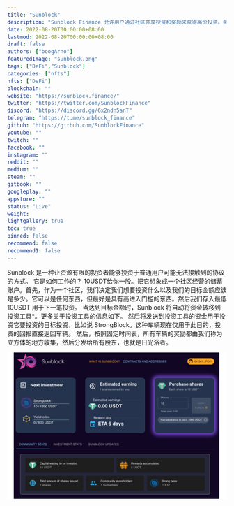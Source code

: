```yaml
---
title: "Sunblock"
description: "Sunblock Finance 允许用户通过社区共享投资和奖励来获得高价投资。每股 10 美元"
date: 2022-08-20T00:00:00+08:00
lastmod: 2022-08-20T00:00:00+08:00
draft: false
authors: ["boogArno"]
featuredImage: "sunblock.png"
tags: ["DeFi","Sunblock"]
categories: ["nfts"]
nfts: ["DeFi"]
blockchain: ""
website: "https://sunblock.finance/"
twitter: "https://twitter.com/SunblockFinance"
discord: "https://discord.gg/6x2ndn5anT"
telegram: "https://t.me/sunblock_finance"
github: "https://github.com/SunblockFinance"
youtube: ""
twitch: ""
facebook: ""
instagram: ""
reddit: ""
medium: ""
steam: ""
gitbook: ""
googleplay: ""
appstore: ""
status: "Live"
weight: 
lightgallery: true
toc: true
pinned: false
recommend: false
recommend1: false
---
```

Sunblock 是一种让资源有限的投资者能够投资于普通用户可能无法接触到的协议的方式。
它是如何工作的？
10USDT给你一股。把它想象成一个社区经营的储蓄账户。首先，作为一个社区，我们决定我们想要投资什么以及我们的目标金额应该是多少。它可以是任何东西，但最好是具有高进入门槛的东西。然后我们存入最低 10USDT 用于下一笔投资。
当达到目标金额时，Sunblock 将自动将资金转移到投资工具*。更多关于投资工具的信息如下。
然后将发送到投资工具的资金用于投资它要投资的目标投资，比如说 StrongBlock。这种车辆现在仅用于此目的，投资的回报直接返回车辆。
然后，按照固定时间表，所有车辆的奖励都由我们称为立方体的地方收集，然后分发给所有股东，也就是日光浴者。

![sunblock-dapp-defi-matic-image1_038e57746cd09c6d11231c56b5f5323a](sunblock-dapp-defi-matic-image1_038e57746cd09c6d11231c56b5f5323a.png)

